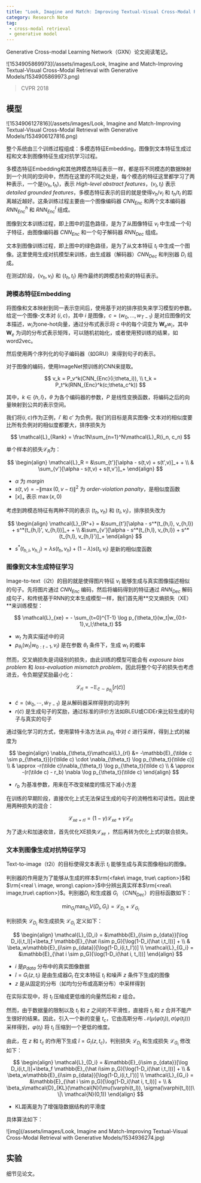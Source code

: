 ```yaml
---
title: "Look, Imagine and Match: Improving Textual-Visual Cross-Modal Retrieval with Generative Models"
category: Research Note
tag:
 - cross-modal retrieval
 - generative model
---
```


Generative Cross-modal Learning Network（GXN）论文阅读笔记。

![1534905869973](/assets/images/Look, Imagine and Match-Improving Textual-Visual Cross-Modal Retrieval with Generative Models/1534905869973.png)

> CVPR 2018

## 模型

![1534906127816](/assets/images/Look, Imagine and Match-Improving Textual-Visual Cross-Modal Retrieval with Generative Models/1534906127816.png)

整个系统由三个训练过程组成：多模态特征Embedding，图像到文本特征生成过程和文本到图像特征生成对抗学习过程。

多模态特征Embedding和其他跨模态特征表示一样，都是将不同模态的数据映射到一个共同的空间中，然而在这里的不同之处是，每个模态的特征这里都学习了两种表示，一个是$(v_h, t_h)$，表示 *High-level abstract features*，$(v_l, t_l)$ 表示 *detailed grounded features*，多模态特征表示的目的就是使得$v_h/v_l$ 和 $t_h/t_l$ 的距离越近越好。这条训练过程主要由一个图像编码器 $CNN_{Enc}$ 和两个文本编码器 $RNN_{Enc}^h$ 和 $RNN_{Enc}^l$ 组成。

图像到文本训练过程，即上图中的蓝色路径，是为了从图像特征 $v_l$ 中生成一个句子特征，由图像编码器 $CNN_{Enc}$ 和一个句子解码器 $RNN_{Dec}$ 组成。

文本到图像训练过程，即上图中的绿色路径，是为了从文本特征 $t_l$ 中生成一个图像。这里使用生成对抗模型来训练，由生成器（解码器）$CNN_{Dec}$ 和判别器 $D_i$ 组成。

在测试阶段，$\{v_h, v_l\}$ 和 $\{t_h, t_l\}$ 用作最终的跨模态检索的特征表示。

### 跨模态特征Embedding

将图像和文本映射到同一表示空间后，使用基于对的排序损失来学习模型的参数。给定一个图像-文本对 $(i,c)$，其中 $i$ 是图像，$c = (w_0, ...,w_{T-1})$ 是对应图像的文本描述，$w_i$为one-hot向量，通过分布式表示将 $c$ 中的每个词变为 $\mathbf{W}_e w_i$，其中 $\mathbf{W}_e$ 为词的分布式表示矩阵，可以随机初始化，或者使用预训练的结果，如word2vec。

然后使用两个序列化的句子编码器（如GRU）来得到句子的表示。

对于图像的编码，使用ImageNet预训练的CNN来提取。

$$
v_k = P_v^k(CNN_{Enc}(i;\theta_i)), \\
t_k = P_t^k(RNN_{Enc}^k(c;\theta_c^k))
$$

其中，$k \in \{h,l\}$，$\theta$ 为各个编码器的参数，$P$ 是线性变换函数，将编码之后的向量映射到公共的表示空间。

我们将$(i,c)$作为正例，$i'$ 和 $c'$ 为负例，我们的目标是真实图像-文本对的相似度要比所有负例对的相似度都要大，排序损失为

$$
\mathcal{L}_{Rank} = \frac1N\sum_{n=1}^N\mathcal{L}_R(i_n, c_n)
$$

单个样本的损失$\mathcal{L}_R$为：

$$
\begin{align}
\mathcal{L}_R = &\sum_{t'}[\alpha - s(t,v) + s(t',v)]_+ + \\
& \sum_{v'}[\alpha - s(t,v) + s(t,v')]_+
\end{align}
$$

* $\alpha$ 为 *margin*
* $s(t,v) = -\|\max (0, v-t)\|^2$ 为 *order-violation panalty*，是相似度函数
* $[x]_+$ 表示 $\max(x,0)$

考虑到跨模态特征有两种不同的表示 $(t_h, v_h)$ 和 $(t_l, v_l)$，排序损失改为

$$
\begin{align}
\mathcal{L}_{R^+} = &\sum_{t'}[\alpha - s^*(t_{h,l}, v_{h,l}) + s^*(t_{h,l}', v_{h,l})]_+ + \\
&\sum_{v'}[\alpha - s^*(t_{h,l}, v_{h,l}) + s^*(t_{h,l}, v_{h,l}')]_+
\end{align}
$$

* $s^*(t_{h,l},v_{h,j}) = \lambda s(t_h,v_h) + (1-\lambda)s(t_l, v_l)$ 是新的相似度函数

### 图像到文本生成特征学习

Image-to-text（i2t）的目的就是使得图片特征 $v_l$ 能够生成与真实图像描述相似的句子。先将图片通过 $CNN_{Enc}$ 编码，然后将编码得到的特征通过 $RNN_{Dec}$ 解码成句子，和传统基于RNN的文本生成模型一样，我们首先用**交叉熵损失（XE）**来训练模型：

$$
\mathcal{L}_{xe} = - \sum_{t=0}^{T-1} \log p_{\theta_t}(w_t|w_{0:t-1},v_l;\theta_t)
$$

* $w_t$ 为真实描述中的词
* $p_{\theta_t}(w_t|w_{0:t-1},v_l)$ 是在参数 $\theta_t$ 条件下，生成 $w_t$ 的概率

然而，交叉熵损失是词级别的损失，由此训练的模型可能会有 *exposure bias problem* 和 *loss-evaluation mismatch problem*，因此将整个句子的损失也考虑进去，令负期望奖励最小化：

$$
\mathcal{L}_{rl} = -\mathbb{E}_{\tilde c \sim p_{\theta_t}}[r(\tilde c)]
$$

* $\tilde c = (\tilde w_0, \cdots, \tilde w_{T-1})$ 是从解码器采样得到的词序列
* $r(\tilde c)$ 是生成句子的奖励，通过标准的评价方法如BLEU或CIDEr来比较生成的句子与真实的句子

通过强化学习的方式，使用蒙特卡洛方法从 $p_{\theta_t}$ 中对 $\tilde c$ 进行采样，得到上式的梯度为

$$
\begin{align}
\nabla_{\theta_t}\mathcal{L}_{rl} &= -\mathbb{E}_{\tilde c \sim p_{\theta_t}}[r(\tilde c) \cdot \nabla_{\theta_t} \log p_{\theta_t}(\tilde c)] \\
& \approx -r(\tilde c)\nabla_{\theta_t} \log p_{\theta_t}(\tilde c) \\
& \approx -(r(\tilde c) - r_b) \nabla \log p_{\theta_t}(\tilde c)
\end{align}
$$

* $r_b$ 为基准参数，用来在不改变梯度的情况下减小方差

在训练的早期阶段，直接优化上式无法保证生成的句子的流畅性和可读性。因此使用两种损失的混合：

$$
\mathcal{L}_{xe+rl} = (1-\gamma)\mathcal{L}_{xe} + \gamma\mathcal{L}_{rl}
$$

为了退火和加速收敛，首先优化XE损失$\mathcal{L}_{xe}$ ，然后再转为优化上式的联合损失。

### 文本到图像生成对抗特征学习

Text-to-image（t2i）的目标使得文本表示 $t_l$ 能够生成与真实图像相似的图像。

判别器的作用是为了能够从生成的样本$\rm{<fake\ image, true\ caption>}$和$\rm{<real \ image, wrong\ capion>}$中分辨出真实样本$\rm{<real\ image,true\ caption>}$。判别器$D_i$ 和生成器 $G_i$ （$CNN_{Dec}$）的目标函数如下：

$$
\min_{G_i} \max_{D_i} V(D_i, G_i) = \mathcal{L}_{D_i} + \mathcal{L}_{G_i}
$$

判别损失 $\mathcal{L}_{D_i}$ 和生成损失 $\mathcal{L}_{G_i}$ 定义如下：

$$
\begin{align}
\mathcal{L}_{D_i} = &\mathbb{E}_{i\sim p_{data}}[\log D_i(i,t_l)]+\beta_f \mathbb{E}_{\hat i\sim p_G}[\log(1-D_i(\hat i,t_l))] + \\
& \beta_w\mathbb{E}_{i\sim p_{data}}[\log(1-D_i(i,t_l'))] \\
\mathcal{L}_{G_i} = &\mathbb{E}_{\hat i \sim p_G}[\log(1-D_i(\hat i, t_l))]
\end{align}
$$

* $i$ 是$p_{data}$ 分布中的真实图像数据
* $\hat i = G_i(z,t_l)$ 是由生成器$G_i$ 在文本特征 $t_l$ 和噪声 $z$ 条件下生成的图像
* $z$ 是从固定的分布（如均匀分布或高斯分布）中采样得到

在实际实现中，将 $t_l$ 压缩成更低维的向量然后和 $z$ 组合。

然而，由于数据量的限制以及 $t_l$ 和 $z$ 之间的不平滑性，直接将 $t_l$ 和 $z$ 合并不能产生很好的结果。因此，引入一个新的变量 $t_c$，它由高斯分布 $\mathcal{N}(\mu(\varphi(t_l)), \sigma(\varphi(t_l)))$ 采样得到，$\varphi(t_l)$ 将 $t_l$ 压缩到一个更低的维度。

由此，在 $z$ 和 $t_c$ 的作用下生成 $\hat i  =G_i(z,t_c)$，判别损失 $\mathcal{L}_{D_i}$ 和生成损失 $\mathcal{L}_{G_i}$ 修改如下：

$$
\begin{align}
\mathcal{L}_{D_i} = &\mathbb{E}_{i\sim p_{data}}[\log D_i(i,t_l)]+\beta_f \mathbb{E}_{\hat i\sim p_G}[\log(1-D_i(\hat i,t_l))] + \\
& \beta_w\mathbb{E}_{i\sim p_{data}}[\log(1-D_i(i,t_l'))] \\
\mathcal{L}_{G_i} = &\mathbb{E}_{\hat i \sim p_G}[\log(1-D_i(\hat i, t_l))] + \\
& \beta_s\mathcal{D}_{KL}(\mathcal{N}(\mu(\varphi(t_l)), \sigma(\varphi(t_l)))\ \|\ \mathcal{N}(0,1))
\end{align}
$$

* KL距离是为了增强隐数据结构的平滑度

具体算法如下：

![img](/assets/images/Look, Imagine and Match-Improving Textual-Visual Cross-Modal Retrieval with Generative Models/1534936274.jpg)

## 实验

细节见论文。
